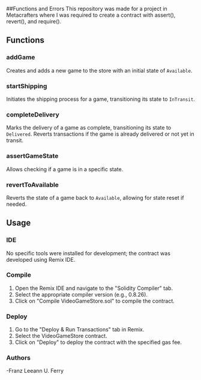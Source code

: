 ##Functions and Errors
This repository was made for a project in Metacrafters where I was required to create a contract with assert(), revert(), and require().

## Functions

### addGame

Creates and adds a new game to the store with an initial state of `Available`.

### startShipping

Initiates the shipping process for a game, transitioning its state to `InTransit`.

### completeDelivery

Marks the delivery of a game as complete, transitioning its state to `Delivered`. Reverts transactions if the game is already delivered or not yet in transit.

### assertGameState

Allows checking if a game is in a specific state.

### revertToAvailable

Reverts the state of a game back to `Available`, allowing for state reset if needed.

## Usage

### IDE

No specific tools were installed for development; the contract was developed using Remix IDE.

### Compile

1. Open the Remix IDE and navigate to the "Solidity Compiler" tab.
2. Select the appropriate compiler version (e.g., 0.8.26).
3. Click on "Compile VideoGameStore.sol" to compile the contract.

### Deploy

1. Go to the "Deploy & Run Transactions" tab in Remix.
2. Select the VideoGameStore contract.
3. Click on "Deploy" to deploy the contract with the specified gas fee.

### Authors

-Franz Leeann U. Ferry
